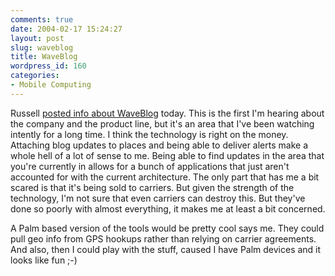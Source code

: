 ```yaml
---
comments: true
date: 2004-02-17 15:24:27
layout: post
slug: waveblog
title: WaveBlog
wordpress_id: 160
categories:
- Mobile Computing
---
```


Russell [posted info about WaveBlog](http://www.russellbeattie.com/notebook/1006221.html) today. This is the first I'm hearing about the company and the product line, but it's an area that I've been watching intently for a long time. I think the technology is right on the money. Attaching blog updates to places and being able to deliver alerts make a whole hell of a lot of sense to me. Being able to find updates in the area that you're currently in allows for a bunch of applications that just aren't accounted for with the current architecture. The only part that has me a bit scared is that it's being sold to carriers. But given the strength of the technology, I'm not sure that even carriers can destroy this.  But they've done so poorly with almost everything, it makes me at least a bit concerned.

A Palm based version of the tools would be pretty cool says me. They could pull geo info from GPS hookups rather than relying on carrier agreements. And also, then I could play with the stuff, caused I have Palm devices and it looks like fun ;-)
